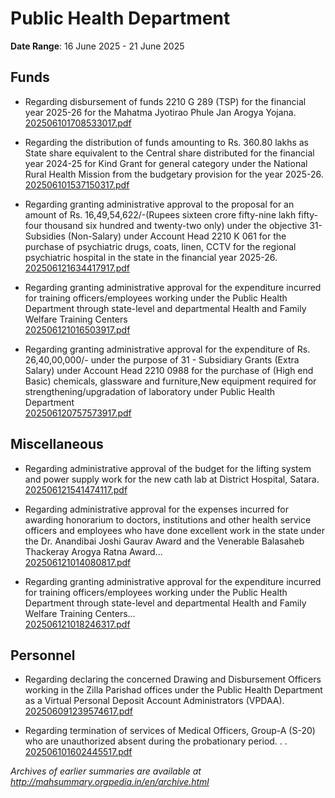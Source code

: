 # Public Health Department

**Date Range**: 16 June 2025 - 21 June 2025


## Funds
- Regarding  disbursement of funds 2210 G 289 (TSP) for the financial year 2025-26 for the Mahatma Jyotirao Phule Jan Arogya Yojana.\
  [202506101708533017.pdf](https://gr.maharashtra.gov.in/Site/Upload/Government%20Resolutions/English/202506101708533017.pdf)

- Regarding the distribution of funds amounting to Rs. 360.80 lakhs as State share equivalent to the Central share distributed for the financial year 2024-25 for Kind Grant for general category under the National Rural Health Mission from the budgetary provision for the year 2025-26.\
  [202506101537150317.pdf](https://gr.maharashtra.gov.in/Site/Upload/Government%20Resolutions/English/202506101537150317.pdf)

- Regarding granting administrative approval to the proposal for an amount of Rs. 16,49,54,622/-(Rupees sixteen crore fifty-nine lakh fifty-four thousand six hundred and twenty-two only) under the objective 31-Subsidies (Non-Salary) under Account Head 2210 K 061 for the purchase of psychiatric drugs, coats, linen, CCTV for the regional psychiatric hospital in the state in the financial year 2025-26.\
  [202506121634417917.pdf](https://gr.maharashtra.gov.in/Site/Upload/Government%20Resolutions/English/202506121634417917.pdf)

- Regarding granting administrative approval for the expenditure incurred for training officers/employees working under the Public Health Department through state-level and departmental Health and Family Welfare Training Centers\
  [202506121016503917.pdf](https://gr.maharashtra.gov.in/Site/Upload/Government%20Resolutions/English/202506121016503917.pdf)

- Regarding granting administrative approval for the expenditure of Rs. 26,40,00,000/- under the purpose of 31 - Subsidiary Grants (Extra Salary) under Account Head 2210 0988 for the purchase of (High end  Basic) chemicals, glassware and furniture,New equipment required for strengthening/upgradation of laboratory under Public Health Department\
  [202506120757573917.pdf](https://gr.maharashtra.gov.in/Site/Upload/Government%20Resolutions/English/202506120757573917.pdf)

## Miscellaneous
- Regarding administrative approval of the budget for the lifting system and power supply work for the new cath lab at District Hospital, Satara.\
  [202506121541474117.pdf](https://gr.maharashtra.gov.in/Site/Upload/Government%20Resolutions/English/202506121541474117.pdf)

- Regarding administrative approval for the expenses incurred for awarding honorarium to doctors, institutions and other health service officers and employees who have done excellent work in the state under the Dr. Anandibai Joshi Gaurav Award and the Venerable Balasaheb Thackeray Arogya Ratna Award...\
  [202506121014080817.pdf](https://gr.maharashtra.gov.in/Site/Upload/Government%20Resolutions/English/202506121014080817.pdf)

- Regarding granting administrative approval for the expenditure incurred for training officers/employees working under the Public Health Department through state-level and departmental Health and Family Welfare Training Centers...\
  [202506121018246317.pdf](https://gr.maharashtra.gov.in/Site/Upload/Government%20Resolutions/English/202506121018246317.pdf)

## Personnel
- Regarding declaring the concerned Drawing and Disbursement Officers working in the Zilla Parishad offices under the Public Health Department as a Virtual Personal Deposit Account Administrators (VPDAA).\
  [202506091239574617.pdf](https://gr.maharashtra.gov.in/Site/Upload/Government%20Resolutions/English/202506091239574617.pdf)

- Regarding termination of services of Medical Officers, Group-A (S-20) who are unauthorized absent during the probationary period. . .\
  [202506101602445517.pdf](https://gr.maharashtra.gov.in/Site/Upload/Government%20Resolutions/English/202506101602445517.pdf)


*Archives of earlier summaries are available at http://mahsummary.orgpedia.in/en/archive.html*